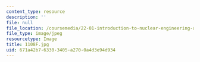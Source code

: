 ```yaml
---
content_type: resource
description: ''
file: null
file_location: /coursemedia/22-01-introduction-to-nuclear-engineering-and-ionizing-radiation-fall-2016/671a42b763303405a2700a4d3e94d934_1108F.jpg
file_type: image/jpeg
resourcetype: Image
title: 1108F.jpg
uid: 671a42b7-6330-3405-a270-0a4d3e94d934
---
```

